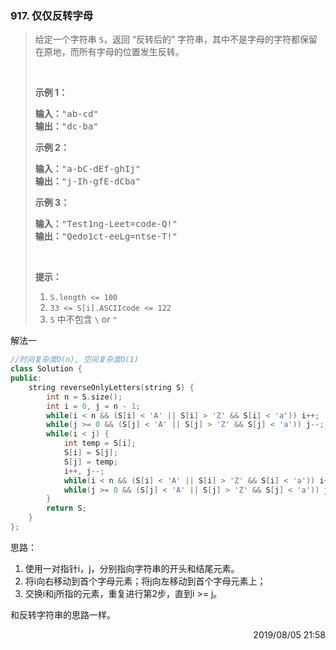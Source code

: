 ### 917. 仅仅反转字母

> <div class="content__2ebE"><p>给定一个字符串&nbsp;<code>S</code>，返回&nbsp;“反转后的”&nbsp;字符串，其中不是字母的字符都保留在原地，而所有字母的位置发生反转。</p>
> 
> <p>&nbsp;</p>
> 
> <ol>
> </ol>
> 
> <p><strong>示例 1：</strong></p>
> 
> <pre><strong>输入：</strong>"ab-cd"
> <strong>输出：</strong>"dc-ba"
> </pre>
> 
> <p><strong>示例 2：</strong></p>
> 
> <pre><strong>输入：</strong>"a-bC-dEf-ghIj"
> <strong>输出：</strong>"j-Ih-gfE-dCba"
> </pre>
> 
> <p><strong>示例 3：</strong></p>
> 
> <pre><strong>输入：</strong>"Test1ng-Leet=code-Q!"
> <strong>输出：</strong>"Qedo1ct-eeLg=ntse-T!"
> </pre>
> 
> <p>&nbsp;</p>
> 
> <p><strong>提示：</strong></p>
> 
> <ol>
> 	<li><code>S.length &lt;= 100</code></li>
> 	<li><code>33 &lt;= S[i].ASCIIcode &lt;= 122</code>&nbsp;</li>
> 	<li><code>S</code> 中不包含&nbsp;<code>\</code> or <code>"</code></li>
> </ol>
> </div>

解法一
```cpp
//时间复杂度O(n), 空间复杂度O(1)
class Solution {
public:
    string reverseOnlyLetters(string S) {
        int n = S.size();
        int i = 0, j = n - 1;
        while(i < n && (S[i] < 'A' || S[i] > 'Z' && S[i] < 'a')) i++;
        while(j >= 0 && (S[j] < 'A' || S[j] > 'Z' && S[j] < 'a')) j--;
        while(i < j) {
            int temp = S[i];
            S[i] = S[j];
            S[j] = temp;
            i++, j--;
            while(i < n && (S[i] < 'A' || S[i] > 'Z' && S[i] < 'a')) i++;
            while(j >= 0 && (S[j] < 'A' || S[j] > 'Z' && S[j] < 'a')) j--;
        }
        return S;
    }
};
```

思路：

1. 使用一对指针i，j，分别指向字符串的开头和结尾元素。
2. 将i向右移动到首个字母元素；将j向左移动到首个字母元素上；
3. 交换i和j所指的元素，重复进行第2步，直到i >= j。

和反转字符串的思路一样。

<div style="text-align: right"> 2019/08/05 21:58 </div>